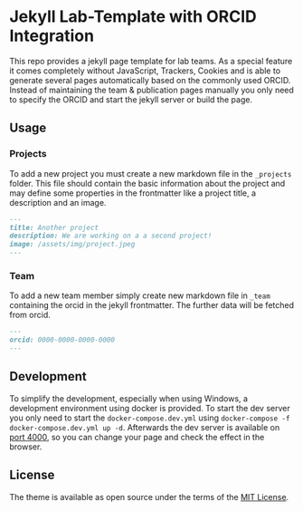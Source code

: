 # Jekyll Lab-Template with ORCID Integration

This repo provides a jekyll page template for lab teams. As a special feature it comes completely without JavaScript, Trackers, Cookies and is able to generate several pages automatically based on the commonly used ORCID. Instead of maintaining the team & publication pages manually you only need to specify the ORCID and start the jekyll server or build the page.

## Usage

### Projects

To add a new project you must create a new markdown file in the `_projects` folder. This file should contain the basic information about the project and may define some properties in the frontmatter like a project title, a description and an image.

```markdown
---
title: Another project
description: We are working on a a second project!
image: /assets/img/project.jpeg
---
```

### Team

To add a new team member simply create new markdown file in `_team` containing the orcid in the jekyll frontmatter. The further data will be fetched from orcid.

```markdown
---
orcid: 0000-0000-0000-0000
---
```

## Development

To simplify the development, especially when using Windows, a development environment using docker is provided. To start the dev server you only need to start the `docker-compose.dev.yml` using `docker-compose -f docker-compose.dev.yml up -d`. Afterwards the dev server is available on [port 4000](http://localhost:4000), so you can change your page and check the effect in the browser.

## License

The theme is available as open source under the terms of the [MIT License](https://opensource.org/licenses/MIT).
